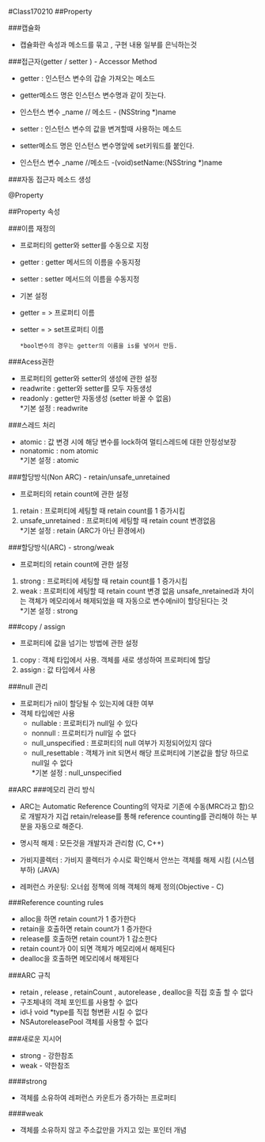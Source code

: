 #Class170210
##Property

###캡슐화

* 캡슐화란 속성과 메소드를 묶고 , 구현 내용 일부를 은닉하는것

###접근자(getter / setter ) - Accessor Method

- getter : 인스턴스 변수의 갑슬 가져오는 메소드
 - getter메소드 명은 인스턴스 변수명과 같이 짓는다.
 - 인스턴스 변수 _name // 메소드 - (NSString *)name
 
- setter : 인스턴스 변수의 값을 변겨할때 사용하는 메소드
 - setter메소드 명은 인스턴스 변수명앞에 set키워드를 붙인다.
 - 인스턴스 변수 _name //메소드 -(void)setName:(NSString *)name

 
###자동 접근자 메소드 생성

@Property

##Property 속성

###이름 재정의
* 프로퍼티의 getter와 setter를 수동으로 지정
 * getter : getter 메서드의 이름을 수동지정
 * setter : setter 메서드의 이름을 수동지정
 
* 기본 설정
 * getter = > 프로퍼티 이름
 * setter = > set프로퍼티 이름

 
       *bool변수의 경우는 getter의 이름을 is를 넣어서 만듬.
       
###Acess권한
* 프로퍼티의 getter와 setter의 생성에 관한 설정
* readwrite : getter와 setter를 모두 자동생성
* readonly : getter만 자동생성   (setter 바꿀 수 없음)   
       *기본 설정 : readwrite

###스레드 처리
* atomic : 값 변경 시에 해당 변수를 lock하여 멀티스레드에 대한 안정성보장
* nonatomic : nom atomic   
    *기본 설정 : atomic

###할당방식(Non ARC) - retain/unsafe_unretained
* 프로퍼티의 retain count에 관한 설정
 1. retain : 프로퍼티에 세팅할 때 retain count를 1 증가시킴
 2. unsafe_unretained : 프로퍼티에 세팅할 때 retain count 변경없음   
    *기본 설정 : retain (ARC가 아닌 환경에서)

###할당방식(ARC) - strong/weak
* 프로퍼티의 retain count에 관한 설정
 1. strong : 프로퍼티에 세팅할 때 retain count를 1 증가시킴
 2. weak : 프로퍼티에 세팅할 때 retain count 변경 없음 unsafe_nretained과 차이는 객체가 메모리에서 해제되었을 때 자동으로 변수에nil이 할당된다는 것   
      *기본 설정 : strong
      
###copy / assign
* 프로퍼티에 값을 넘기는 방법에 관한 설정
 1. copy : 객체 타입에서 사용. 객체를 새로 생성하여 프로퍼티에 할당
 2. assign : 값 타입에서 사용

###null 관리
* 프로퍼티가 nil이 할당될 수 있는지에 대한 여부
* 객체 타입에만 사용
  * nullable : 프로퍼티가 null일 수 있다
  * nonnull : 프로퍼티가 null일 수 없다
  * null_unspecified : 프로퍼티의 null 여부가 지정되어있지 않다
  * null_resettable : 객체가 init 되면서 해당 프로퍼티에 기본값을 할당 하므로 null일 수 없다   
   *기본 설정 : null_unspecified
   
##ARC
###메모리 관리 방식
* ARC는  Automatic Reference Counting의 약자로 기존에 수동(MRC라고 함)으로 개발자가 지겁 retain/release를 통해 reference counting를 관리해야 하는 부분을 자동으로 해준다.

* 명시적 해제 : 모든것을 개발자과 관리함 (C, C++)
* 가비지콜렉터 : 가비지 콜렉터가 수시로 확인해서 안쓰는 객체를 해제 시킴 (시스템 부하) (JAVA)
* 레퍼런스 카운팅: 오너쉽 정책에 의해 객체의 해제 정의(Objective - C)

###Reference counting rules

* alloc을 하면 retain count가 1 증가한다
* retain을 호출하면 retain count가 1 증가한다
* release를 호출하면 retain count가 1 감소한다
* retain count가 0이 되면 객체가 메모리에서 해제된다
* dealloc을 호출하면 메모리에서 해제된다

###ARC 규칙
* retain , release , retainCount , autorelease ,  dealloc을 직접 호출 할 수 없다
* 구조체내의 객체 포인트를 사용할 수 없다
* id나 void *type를 직접 형변환 시킬 수 없다
* NSAutoreleasePool 객체를 사용할 수 없다

###새로운 지시어
* strong  - 강한참조
* weak    - 약한참조

####strong
* 객체를 소유하여 레퍼런스 카운트가 증가하는 프로퍼티

####weak
* 객체를 소유하지 않고 주소값만을 가지고 있는 포인터 개념

